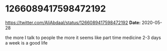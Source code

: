 # 1266089417598472192
https://twitter.com/AliAbdaal/status/1266089417598472192
**Date:** 2020-05-28

the more I talk to people the more it seems like part time medicine 2-3 days a week is a good life
